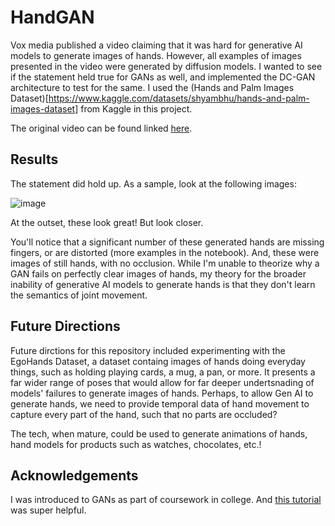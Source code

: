 # HandGAN
Vox media published a video claiming that it was hard for generative AI models to generate images of hands. However, all examples of images presented in the video were generated by diffusion models. I wanted to see if the statement held true for GANs as well, and implemented the DC-GAN architecture to test for the same. I used the (Hands and Palm Images Dataset)[https://www.kaggle.com/datasets/shyambhu/hands-and-palm-images-dataset] from Kaggle in this project.

The original video can be found linked [here](https://www.youtube.com/watch?v=24yjRbBah3w).

## Results

The statement did hold up. As a sample, look at the following images:

![image](https://github.com/akasharunabharathi/hand-gan/assets/90937878/1ff53ef6-a5f9-45e2-b45c-ba0c59f397bc)

At the outset, these look great! But look closer.

You'll notice that a significant number of these generated hands are missing fingers, or are distorted (more examples in the notebook). And, these were images of still hands, with no occlusion. While I'm unable to theorize why a GAN fails on perfectly clear images of hands, my theory for the broader inability of generative AI models to generate hands is that they don't learn the semantics of joint movement. 

## Future Directions

Future dirctions for this repository included experimenting with the EgoHands Dataset, a dataset containg images of hands doing everyday things, such as holding playing cards, a mug, a pan, or more. It presents a far wider range of poses that would allow for far deeper undertsnading of models' failures to generate images of hands. Perhaps, to allow Gen AI to generate hands, we need to provide temporal data of hand movement to capture every part of the hand, such that no parts are occluded? 

The tech, when mature, could be used to generate animations of hands, hand models for products such as watches, chocolates, etc.!

## Acknowledgements

I was introduced to GANs as part of coursework in college. And [this tutorial](https://pytorch.org/tutorials/beginner/dcgan_faces_tutorial.html) was super helpful.
